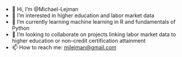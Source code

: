 - 👋 Hi, I’m @Michael-Lejman
- 👀 I’m interested in higher education and labor market data
- 🌱 I’m currently learning machine learning in R and fundamentals of Python
- 💞️ I’m looking to collaborate on projects linking labor market data to higher education or non-credit certification attainment
- 📫 How to reach me: mjlejman@gmail.com

<!---
Michael-Lejman/Michael-Lejman is a ✨ special ✨ repository because its `README.md` (this file) appears on your GitHub profile.
You can click the Preview link to take a look at your changes.
--->

